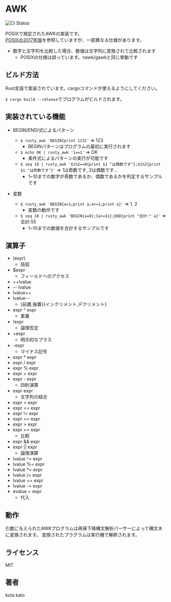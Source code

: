 # AWK
![CI Status](https://github.com/kat0h/rusty_awk/actions/workflows/ci.yml/badge.svg)

POSIXで規定されたAWKの実装です。  
[POSIXの2017年版](https://pubs.opengroup.org/onlinepubs/9699919799/utilities/awk.html)を参照していますが、一部異なる仕様があります。

- 数字と文字列を比較した場合、数値は文字列に変換されて比較されます
    - POSIXの仕様は誤っています。nawk/gawkと同じ挙動です

## ビルド方法
Rust言語で実装されています。cargoコマンドが使えるようにしてください。

`$ cargo build --release`でプログラムがビルドされます。

## 実装されている機能

- BEGIN/END/式によるパターン
  - `$ rusty_awk 'BEGIN{print 123}'` => 123
    - BEGINパターンはプログラムの最初に実行されます
  - `$ echo OK | rusty_awk '1==1'` => OK
    - 条件式によるパターンの実行が可能です
  - `$ seq 10 | rusty_awk '$1%2==0{print $1 "は偶数です"};$1%2{print $1 "は奇数です"}'` => 1は奇数です, 2は偶数です...
    - 1~10までの数字が奇数であるか、偶数であるかを判定するサンプルです
  
- 変数
  - `$ rusty_awk 'BEGIN{a=1;print a;a+=1;print a}'` => 1, 2
    - 変数の動作です
  - `$ seq 10 | rusty_awk 'BEGIN{a=0};{a+=$1};END{print "合計:" a}'` => 合計:55
    - 1~10までの数値を合計するサンプルです

## 演算子
  - (expr)
    - 括弧
  - $expr
    - フィールドへのアクセス
  - ++lvalue
  - -- lvalue
  - lvalue++
  - lvalue--
    - {前置,後置}{インクリメント,デクリメント}
  - expr ^ expr
    - 累乗
  - !expr
    - 論理否定
  - +expr
    - 明示的なプラス
  - -expr
    - マイナス記号
  - expr * expr
  - expr / expr
  - expr % expr
  - expr + expr
  - expr - expr
    - 四則演算
  - expr expr
    - 文字列の結合
  - expr < expr
  - expr <= expr
  - expr != expr
  - expr == expr
  - expr > expr
  - expr >= expr
    - 比較
  - expr && expr
  - expr || expr
    - 論理演算
  - lvalue ^= expr
  - lvalue %= expr
  - lvalue *= expr
  - lvalue /= expr
  - lvalue += expr
  - lvalue -= expr
  - evalue = expr
    - 代入

## 動作
引数に与えられたAWKプログラムは再帰下降構文解析パーサーによって構文木に変換されます。
変換されたプラグラムは実行機で解釈されます。

## ライセンス
MIT

## 著者
kota kato
